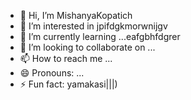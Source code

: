 - 👋 Hi, I’m MishanyaKopatich
- 👀 I’m interested in jpifdgkmorwnijgv
- 🌱 I’m currently learning ...eafgbhfdgrer
- 💞️ I’m looking to collaborate on ...
- 📫 How to reach me ...
- 😄 Pronouns: ...
- ⚡ Fun fact: yamakasi|||)
<!---
MishanyaKopatich/MishanyaKopatich is a ✨ special ✨ repository because its `README.md` (this file) appears on your GitHub profile.
You can click the Preview link to take a look at your changes.
